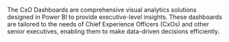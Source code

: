 The CxO Dashboards are comprehensive visual analytics solutions designed in Power BI to provide executive-level insights.
These dashboards are tailored to the needs of Chief Experience Officers (CxOs) and other senior executives, enabling them to make data-driven decisions efficiently.
